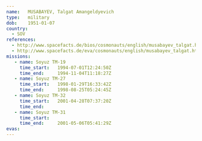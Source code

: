 ```yaml
---
name:	MUSABAYEV, Talgat Amangeldyevich 
type:	military
dob:	1951-01-07
country:
  - SOV
references:
  - http://www.spacefacts.de/bios/cosmonauts/english/musabayev_talgat.htm
  - http://www.spacefacts.de/eva/cosmonauts/english/musabayev_talgat.htm
missions:
   - name: Soyuz TM-19
     time_start:   1994-07-01T12:24:50Z
     time_end:     1994-11-04T11:18:27Z
   - name: Soyuz TM-27
     time_start:   1998-01-29T16:33:42Z
     time_end:     1998-08-25T05:24:45Z
   - name: Soyuz TM-32
     time_start:   2001-04-28T07:37:20Z
     time_end:     
   - name: Soyuz TM-31
     time_start:   
     time_end:     2001-05-06T05:41:29Z
evas:
---
```

